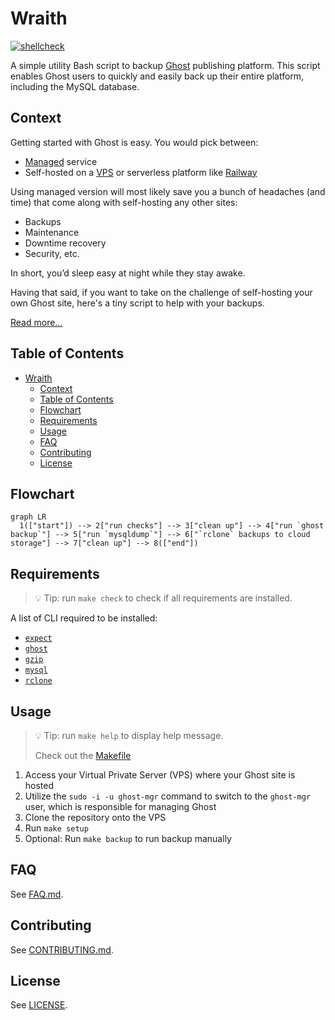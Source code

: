 # Wraith

[![shellcheck](https://github.com/ngshiheng/wraith/actions/workflows/shellcheck.yml/badge.svg)](https://github.com/ngshiheng/wraith/actions/workflows/shellcheck.yml)

A simple utility Bash script to backup [Ghost](https://github.com/TryGhost/Ghost) publishing platform. This script enables Ghost users to quickly and easily back up their entire platform, including the MySQL database.

## Context

Getting started with Ghost is easy. You would pick between:

-   [Managed](https://ghost.org/pricing/) service
-   Self-hosted on a [VPS](https://marketplace.digitalocean.com/apps/ghost) or serverless platform like [Railway](https://blog.railway.app/p/ghost)

Using managed version will most likely save you a bunch of headaches (and time) that come along with self-hosting any other sites:

-   Backups
-   Maintenance
-   Downtime recovery
-   Security, etc.

In short, you’d sleep easy at night while they stay awake.

Having that said, if you want to take on the challenge of self-hosting your own Ghost site, here's a tiny script to help with your backups.

[Read more...](https://jerrynsh.com/backing-up-ghost-blog-in-5-steps/)

## Table of Contents

- [Wraith](#wraith)
  - [Context](#context)
  - [Table of Contents](#table-of-contents)
  - [Flowchart](#flowchart)
  - [Requirements](#requirements)
  - [Usage](#usage)
  - [FAQ](#faq)
  - [Contributing](#contributing)
  - [License](#license)

## Flowchart

```mermaid
graph LR
  1(["start"]) --> 2["run checks"] --> 3["clean up"] --> 4["run `ghost backup`"] --> 5["run `mysqldump`"] --> 6["`rclone` backups to cloud storage"] --> 7["clean up"] --> 8(["end"])
```

## Requirements

> 💡 Tip: run `make check` to check if all requirements are installed.

A list of CLI required to be installed:

-   [`expect`](https://manpages.ubuntu.com/manpages/impish/man1/expect.1.html)
-   [`ghost`](https://ghost.org/docs/ghost-cli/)
-   [`gzip`](https://www.gnu.org/software/gzip/)
-   [`mysql`](https://www.mysql.com/)
-   [`rclone`](https://rclone.org/install/)

## Usage

> 💡 Tip: run `make help` to display help message.
>
> Check out the [Makefile](./Makefile)

1. Access your Virtual Private Server (VPS) where your Ghost site is hosted
2. Utilize the `sudo -i -u ghost-mgr` command to switch to the `ghost-mgr` user, which is responsible for managing Ghost
3. Clone the repository onto the VPS
4. Run `make setup`
5. Optional: Run `make backup` to run backup manually

## FAQ

See [FAQ.md](docs/FAQ.md).

## Contributing

See [CONTRIBUTING.md](docs/CONTRIBUTING.md).

## License

See [LICENSE](LICENSE).
